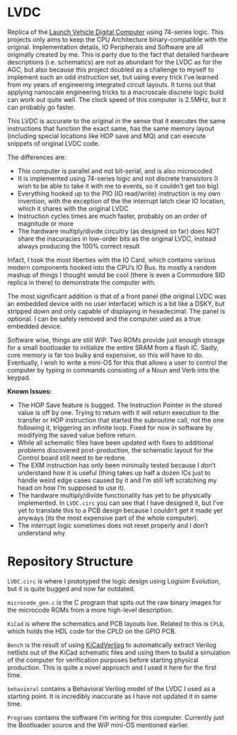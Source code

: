 # LVDC
Replica of the [Launch Vehicle Digital Computer](https://www.ibiblio.org/apollo/LVDC.html) using 74-series logic. This projects only aims to keep the CPU Architecture binary-compatible with the original. Implementation details, IO Peripherals and Software are all originally created by me. This is party due to the fact that detailed hardware descriptions (i.e. schematics) are not as abundant for the LVDC as for the AGC, but also because this project doubled as a challenge to myself to implement such an odd instruction set, but using every trick I’ve learned from my years of engineering integrated circuit layouts. It turns out that applying nanoscale engineering tricks to a macroscale discrete logic build can work out quite well. The clock speed of this computer is 2.5MHz, but it can probably go faster.

This LVDC is accurate to the original in the sense that it executes the same instructions that function the exact same, has the same memory layout (including special locations like HOP save and MQ) and can execute snippets of original LVDC code.

The differences are:
  - This computer is parallel and not bit-serial, and is also microcoded
  - It is implemented using 74-series logic and not discrete transistors (I wish to be able to take it with me to events, so it couldn’t get too big)
  - Everything hooked up to the PIO (IO read/write) instruction is my own invention, with the exception of the the interrupt latch clear IO location, which it shares with the original LVDC
  - Instruction cycles times are much faster, probably on an order of magnitude or more
  - The hardware multiply/divide circuitry (as designed so far) does NOT share the inacuracies in low-order bits as the original LVDC, instead always producing the 100% correct result

Infact, I took the most liberties with the IO Card, which contains various modern components hooked into the CPU’s IO Bus. Its mostly a random mashup of things I thought would be cool (there is even a Commodore SID replica in there) to demonstrate the computer with.

The most significant addition is that of a front panel (the original LVDC was an embedded device with no user interface) which is a bit like a DSKY, but stripped down and only capable of displaying in hexadecimal. The panel is optional. I can be safely removed and the computer used as a true embedded device.

Software wise, things are still WiP. Two ROMs provide just enough storage for a small bootloader to initialize the entire SRAM from a flash IC. Sadly, core memory is far too bulky and expensive, so this will have to do. Eventually, I wish to write a mini-OS for this that allows a user to control the computer by typing in commands consisting of a Noun and Verb into the keypad.

**Known Issues:**
  - The HOP Save feature is bugged. The Instruction Pointer in the stored value is off by one. Trying to return with it will return execution to the transfer or HOP instruction that started the subroutine call, not the one following it, triggering an infinite loop. Fixed for now in software by modifying the saved value before return.
  - While all schematic files have been updated with fixes to additional problems discovered post-production, the schematic layout for the Control board still need to be redone.
  - The EXM instruction has only been minimally tested because I don’t understand how it is useful (thing takes up half a dozen ICs just to handle weird edge cases caused by it and I’m still left scratching my head on how I’m supposed to use it).
  - The hardware multiply/divide functionality has yet to be physically implemented. In `LVDC.circ` you can see that I have designed it, but I’ve yet to translate this to a PCB design because I couldn’t get it made yet anyways (its the most expensive part of the whole computer).
  - The interrupt logic sometimes does not reset properly and I don’t understand why

# Repository Structure

`LVDC.circ` is where I prototyped the logic design using Logisim Evolution, but it is quite bugged and now far outdated.

`microcode_gen.c` is the C program that spits out the raw binary images for the microcode ROMs from a more high-level description.

`KiCad` is where the schematics and PCB layouts live. Related to this is `CPLD`, which holds the HDL code for the CPLD on the GPIO PCB.

`Bench` is the result of using [KiCadVerilog](https://github.com/89Mods/KiCadVerilog) to automatically extract Verilog netlists out of the KiCad schematic files and using them to build a simulation of the computer for verification purposes before starting physical production. This is quite a novel approach and I used it here for the first time.

`behavioral` contains a Behavioral Verilog model of the LVDC I used as a starting point. It is incredibly inaccurate as I have not updated it in same time.

`Programs` contains the software I’m writing for this computer. Currently just the Bootloader source and the WiP mini-OS mentioned earlier.
